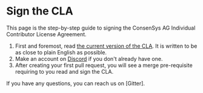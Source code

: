 Sign the CLA
=============

This page is the step-by-step guide to signing the ConsenSys AG
Individual Contributor License Agreement.

1. First and foremost, read [the current version of the CLA].
   It is written to be as close to plain English as possible.
1. Make an account on [Discord] if you don't already have one.
1. After creating your first pull request, you will see a merge
   pre-requisite requiring to you read and sign the CLA.

If you have any questions, you can reach us on [Gitter].

[Discord]: https://discord.gg/WRumvkY
[GitHub]: https://github.com/
[the current version of the CLA]: https://gist.github.com/rojotek/978b48a5e8b68836856a8961d6887992
